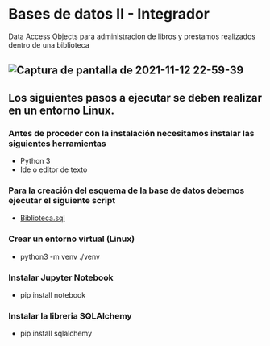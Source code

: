# Bases de datos II - Integrador
Data Access Objects para administracion de libros y prestamos realizados dentro de una biblioteca

## ![Captura de pantalla de 2021-11-12 22-59-39](https://user-images.githubusercontent.com/44675344/141602195-97bf7672-fb0b-431d-bae1-0600ef4c7e81.png)


## Los siguientes pasos a ejecutar se deben realizar en un entorno Linux.

### Antes de proceder con la instalación necesitamos instalar las siguientes herramientas
* Python 3
* Ide o editor de texto


### Para la creación del esquema de la base de datos debemos ejecutar el siguiente script
* [Biblioteca.sql](biblioteca.sql)

### Crear un entorno virtual (Linux)
* python3 -m venv ./venv

### Instalar Jupyter Notebook
* pip install notebook 

### Instalar la libreria SQLAlchemy
* pip install sqlalchemy

